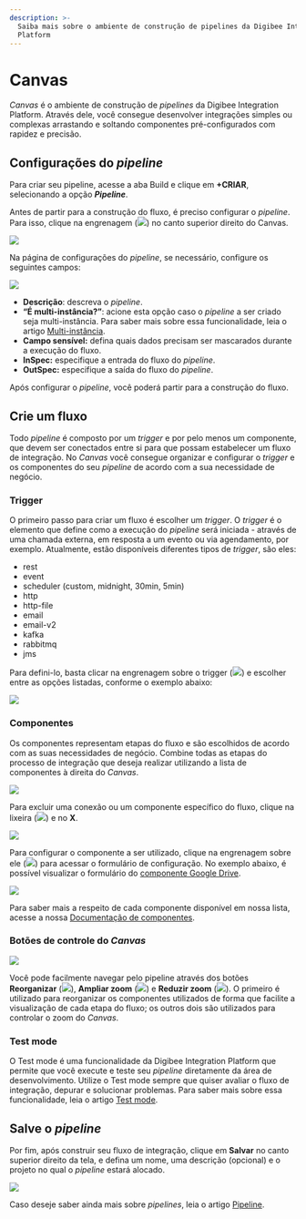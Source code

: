 ```yaml
---
description: >-
  Saiba mais sobre o ambiente de construção de pipelines da Digibee Integration
  Platform
---
```


# Canvas

_Canvas_ é o ambiente de construção de _pipelines_ da Digibee Integration Platform. Através dele, você consegue desenvolver integrações simples ou complexas arrastando e soltando componentes pré-configurados com rapidez e precisão.

## Configurações do _pipeline_ <a href="#h_8e2011d038" id="h_8e2011d038"></a>

Para criar seu pipeline, acesse a aba Build e clique em **+CRIAR**, selecionando a opção _**Pipeline**_.

Antes de partir para a construção do fluxo, é preciso configurar o _pipeline_. Para isso, clique na engrenagem (![](https://lh3.googleusercontent.com/PDFbPxPG25G7iTGz\_erHpVfi3DftPBrZ-2LZtRx2weEXKTIaol65mA6UrA19ZkOLuga6I60mf0imvLK8BomnmaHcGQmNw\_7aJRPAMDOtgwMjbHK976caIlTPuxoBIPVDS2xdOLhAHe1URou8TQ)) no canto superior direito do Canvas.

![](<../../.gitbook/assets/01 (2).png>)

Na página de configurações do _pipeline_, se necessário, configure os seguintes campos:

![](../../.gitbook/assets/image12.png)

* **Descrição**: descreva o _pipeline_.
* **“É multi-instância?”**: acione esta opção caso o _pipeline_ a ser criado seja multi-instância. Para saber mais sobre essa funcionalidade, leia o artigo [Multi-instância](../../configurations/multi-instancia.md).
* **Campo sensível:** defina quais dados precisam ser mascarados durante a execução do fluxo.
* **InSpec:** especifique a entrada do fluxo do _pipeline_.
* **OutSpec:** especifique a saída do fluxo do _pipeline_.

Após configurar o _pipeline_, você poderá partir para a construção do fluxo.

## Crie um fluxo <a href="#h_c35f0fc316" id="h_c35f0fc316"></a>

Todo _pipeline_ é composto por um _trigger_ e por pelo menos um componente, que devem ser conectados entre si para que possam estabelecer um fluxo de integração. No _Canvas_ você consegue organizar e configurar o _trigger_ e os componentes do seu _pipeline_ de acordo com a sua necessidade de negócio.

### Trigger <a href="#h_080f25dba4" id="h_080f25dba4"></a>

O primeiro passo para criar um fluxo é escolher um _trigger_. O _trigger_ é o elemento que define como a execução do _pipeline_ será iniciada - através de uma chamada externa, em resposta a um evento ou via agendamento, por exemplo. Atualmente, estão disponíveis diferentes tipos de _trigger_, são eles:

* rest
* event
* scheduler (custom, midnight, 30min, 5min)
* http
* http-file
* email
* email-v2
* kafka
* rabbitmq
* jms

Para defini-lo, basta clicar na engrenagem sobre o trigger (![](https://lh3.googleusercontent.com/LXIoYs3fSutzp-9Zmw3u-Xx5wLMCRBnBdkFCXsoHbH3lWww\_FQoMi9Z6-xnXTQBPPP4ad9yWIlZaXm2Fyy7F7nrU092dti3-OUUSw7TohMZ5d\_cA66IKSJ9Un7eaZlwFTvcKRYMo6UQU8QPUMQ)) e escolher entre as opções listadas, conforme o exemplo abaixo:

![](../../.gitbook/assets/03.gif)

### Componentes <a href="#h_282c4b0fe6" id="h_282c4b0fe6"></a>

Os componentes representam etapas do fluxo e são escolhidos de acordo com as suas necessidades de negócio. Combine todas as etapas do processo de integração que deseja realizar utilizando a lista de componentes à direita do _Canvas_.

![](<../../.gitbook/assets/04 (1).gif>)

Para excluir uma conexão ou um componente específico do fluxo, clique na lixeira (![](https://lh4.googleusercontent.com/UorzdVWqIhXA06h8\_-fZraoDF1k\_0-8Hx\_T5r1wRIwTA2gU9omhLlBNyjIRHiAvlwEmshX5SUitkaCKpWTE9hel6oadijB6h69-zqu3ZwjWBdla08FaHxVdInVJ-D4u2NQxOQeagENEhs5mttA)) e no **X**.

![](../../.gitbook/assets/image10.gif)

Para configurar o componente a ser utilizado, clique na engrenagem sobre ele (![](https://lh3.googleusercontent.com/LXIoYs3fSutzp-9Zmw3u-Xx5wLMCRBnBdkFCXsoHbH3lWww\_FQoMi9Z6-xnXTQBPPP4ad9yWIlZaXm2Fyy7F7nrU092dti3-OUUSw7TohMZ5d\_cA66IKSJ9Un7eaZlwFTvcKRYMo6UQU8QPUMQ)) para acessar o formulário de configuração. No exemplo abaixo, é possível visualizar o formulário do [componente Google Drive](../../components/file-storage/google-drive.md).

![](<../../.gitbook/assets/06 (1).gif>)

Para saber mais a respeito de cada componente disponível em nossa lista, acesse a nossa [Documentação de componentes](broken-reference/).

### Botões de controle do _Canvas_ <a href="#h_18ac7e89a6" id="h_18ac7e89a6"></a>

![](<../../.gitbook/assets/image4 (1).png>)

Você pode facilmente navegar pelo pipeline através dos botões **Reorganizar** (![](https://lh3.googleusercontent.com/J27T\_GWpXoBVLl4TWDx1fp6efXkbGFo9wgmIDTc6Efa1J9mF1c7GU-Shbrpm039UvBZoDqGsQZ58Yja7v3Jvy\_rrBMW\_d3fOtdFMtc7o2B6EpxCz8RlLTd7bZl-GgMXdaAQ-2wuKwHRXxN7txw)), **Ampliar zoom** (![](https://lh6.googleusercontent.com/2qvd6tDFPXxQQEw7JOdrf6z18Aa\_TBZDVXwI5hOyISuAb7dnn\_-CR4oQ7CG0\_Q4UDmza3dRguNiat4etM6U5FOa2Ed0xhJquz4cxE7Drgmlu8rFPJkA39ffwODdbf2baOFfypbQRsFp5fA7Aiw)) e **Reduzir zoom** (![](https://lh5.googleusercontent.com/g\_yrggzADfZNnyO-S1rL53A6whsgcX2XB9oSwGcc5Xd8rIx-qS8yWSpVKHcYnCk3w77cgHkXhVdLKAESPfgL8JkjBSL3n8Sxjj0pJVfCEJs0HSgUl9UimJtyt5plrt4Bf9DWupCVOYOay7Ljag)). O primeiro é utilizado para reorganizar os componentes utilizados de forma que facilite a visualização de cada etapa do fluxo; os outros dois são utilizados para controlar o zoom do _Canvas_.

### Test mode <a href="#h_ae41fc1aa6" id="h_ae41fc1aa6"></a>

O Test mode é uma funcionalidade da Digibee Integration Platform que permite que você execute e teste seu _pipeline_ diretamente da área de desenvolvimento. Utilize o Test mode sempre que quiser avaliar o fluxo de integração, depurar e solucionar problemas. Para saber mais sobre essa funcionalidade, leia o artigo [Test mode](test-mode/).

## Salve o _pipeline_ <a href="#h_aa813df937" id="h_aa813df937"></a>

Por fim, após construir seu fluxo de integração, clique em **Salvar** no canto superior direito da tela, e defina um nome, uma descrição (opcional) e o projeto no qual o _pipeline_ estará alocado.

![](../../.gitbook/assets/image3.png)

Caso deseje saber ainda mais sobre _pipelines_, leia o artigo [Pipeline](../pipelines/).
